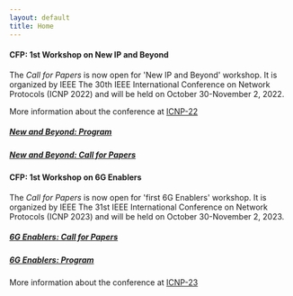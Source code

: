 ```yaml
---
layout: default
title: Home
---
```



#### CFP: 1st Workshop on New IP and Beyond
The *Call for Papers* is now open for 'New IP and Beyond' workshop. It is organized by IEEE 
  The 30th IEEE International Conference on Network Protocols (ICNP 2022)  and will be held on October 30-November 2, 2022.

More information about the conference at [ICNP-22](https://icnp22.cs.ucr.edu)

##### [New and Beyond: Program](program.html)
##### [New and Beyond: Call for Papers](beyond22.html)

#### CFP: 1st Workshop on 6G Enablers
The *Call for Papers* is now open for 'first 6G Enablers' workshop. It is organized by IEEE 
  The 31st IEEE International Conference on Network Protocols (ICNP 2023)  and will be held on October 30-November 2, 2023.

##### [6G Enablers: Call for Papers](qsc.html) 
##### [6G Enablers: Program](https://qualitativesemantic.wordpress.com/) 

More information about the conference at [ICNP-23](https://icnp23.cs.ucr.edu)

